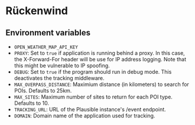 # Rückenwind

## Environment variables

- `OPEN_WEATHER_MAP_API_KEY`
- `PROXY`: Set to `true` if application is running behind a proxy. In this case, the X-Forward-For header will be use for IP address logging. Note that this might be vulnerable to IP spoofing.
- `DEBUG`: Set to `true` if the program should run in debug mode. This deactivates the tracking middleware.
- `MAX_OVERPASS_DISTANCE`: Maximium distance (in kilometers) to search for POIs. Defaults to 25km.
- `MAX_SITES`: Maximum number of sites to return for each POI type. Defaults to 10.
- `TRACKING_URL`: URL of the Plausible instance's /event endpoint.
- `DOMAIN`: Domain name of the application used for tracking.
